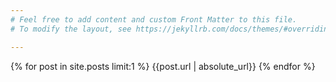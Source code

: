 ```yaml
---
# Feel free to add content and custom Front Matter to this file.
# To modify the layout, see https://jekyllrb.com/docs/themes/#overriding-theme-defaults

---
```


<!DOCTYPE html>
<html>
<head>
	<title>Index</title>
</head>
<body>


<script>
    {% for post in site.posts limit:1 %}
setTimeout(function() {
  window.location.href = "{{post.url | absolute_url}}"
}, 300);
    
    {% endfor %}
</script>
  
{% for post in site.posts limit:1 %}
{{post.url | absolute_url}}
{% endfor %}
 



</body>
</html>
